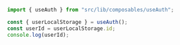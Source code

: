 <!--- NOTE: use following code to access user and userId-->

```javascript
import { useAuth } from "src/lib/composables/useAuth";

const { userLocalStorage } = useAuth();
const userId = userLocalStorage.id;
console.log(userId);
```
